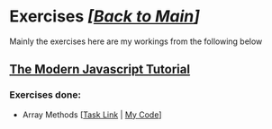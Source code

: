 # Exercises _[[Back to Main](./../README.md#exercise--code)]_

Mainly the exercises here are my workings from the following below

## [The Modern Javascript Tutorial](https://javascript.info)

### Exercises done:
- Array Methods
[[Task Link](https://javascript.info/array-methods#tasks) | [My Code](./array-methods/)]